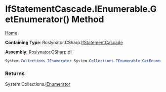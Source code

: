 # IfStatementCascade\.IEnumerable\.GetEnumerator\(\) Method

[Home](../../../../README.md)

**Containing Type**: Roslynator\.CSharp\.[IfStatementCascade](../README.md)

**Assembly**: Roslynator\.CSharp\.dll

```csharp
System.Collections.IEnumerator System.Collections.IEnumerable.GetEnumerator()
```

### Returns

System\.Collections\.[IEnumerator](https://docs.microsoft.com/en-us/dotnet/api/system.collections.ienumerator)

